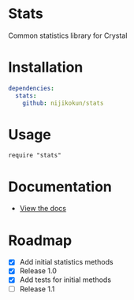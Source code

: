 # Stats

Common statistics library for Crystal

# Installation

```yaml
dependencies:
  stats:
    github: nijikokun/stats
```

# Usage

```crystal
require "stats"
```

# Documentation

- [View the docs](http://nijikokun.com/stats/doc/)

# Roadmap

- [x] Add initial statistics methods
- [x] Release 1.0
- [x] Add tests for initial methods
- [ ] Release 1.1